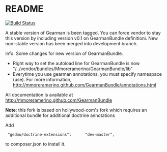 README
======

[![Build Status](https://secure.travis-ci.org/mmoreramerino/GearmanBundle.png?branch=development)](http://travis-ci.org/mmoreramerino/GearmanBundle)

A stable version of Gearman is been tagged. You can force vendor to stay this version by including version v0.1 on GearmanBundle definitioni.
New non-stable version has been merged into development branch.

Info. Some changes for new version of GearmanBundle.
* Right way to set the autoload line for GearmanBundle is now "/../vendor/bundles/Mmoreramerino/GearmanBundle/lib"
* Everytime you use gearman annotations, you must specify namespace (use). For more information, http://mmoreramerino.github.com/GearmanBundle/annotations.html

All documentation is available at http://mmoreramerino.github.com/GearmanBundle


__Note__: this fork is based on hollywood-com's fork which requires an additional bundle for additional doctrine annotations

Add

     "gedmo/doctrine-extensions":      "dev-master",

to composer.json to install it.

